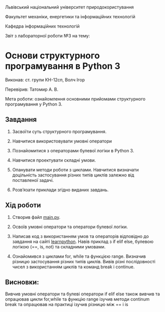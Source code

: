 Львівський національний університет природокористування

Факультет механіки, енергетики та інформаційних технологій

Кафедра інформаційних технологій

Звіт з лабораторної роботи №3 на тему:

# Основи структурного програмування в Python 3

Виконав: ст. групи КН-12сп, Волч Ігор

Перевірив: Татомир А. В.

Мета роботи: ознайомлення основними прийомами структурного програмування у Python 3.


## Завдання
1. Засвоїти суть структурного програмування.

2. Навчитися використовувати умовні оператори

3. Познайомитися з операторами булевої логіки в Python 3.

4. Навчитися проектувати складні умови.

5. Опанувати методи роботи з циклами. Навчитися визначати доцільність застосування різних типів циклів залежно від поставленої задачі.

6. Розв’язати приклади згідно виданих завдань.


## Хід роботи
1. Створив файл [main.py](./main.py).

2. Освоїв умовні оператори та оператори булевої логіки.

3. Написав код з використанням умов та операторів відповідно до завдання на сайті [learnpython](learnpython.org). Навів приклад з if elif else, булевою логікою (==, is, not) та складними умовами.

4. Ознайомився з циклами for, while та функцією range. Визначив різницю застосування різних типів циклів. Вивів різні послідовності чисел з використанням циклів та команд break і continue.


## Висновки:
Вивчив умовні оператори та булеві оператори if elif else також вивчив та опрацював цикли for,while та функцію range ізучив методи continum break та опрацював на практиці ізучив різницю між == і is  